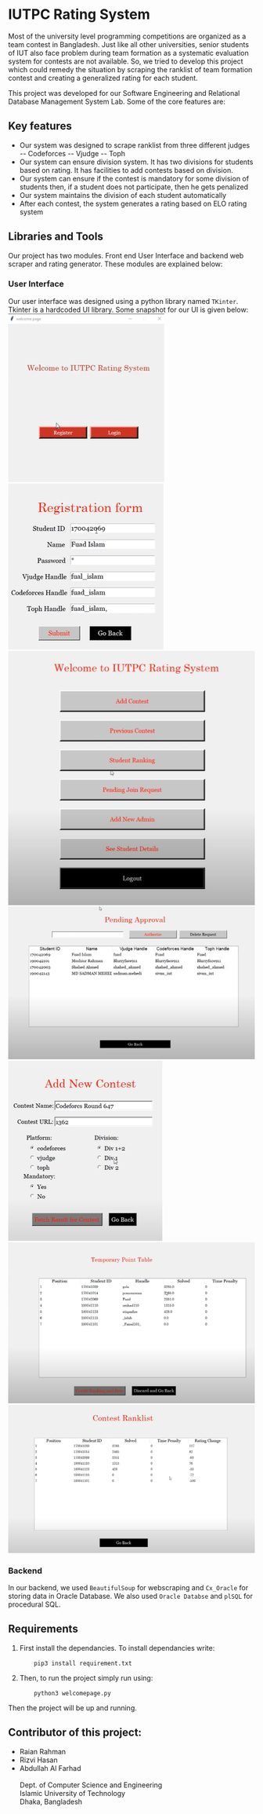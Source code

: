 # IUTPC Rating System
Most of the university level programming competitions are organized as a team contest in Bangladesh. Just like all other universities, senior students of IUT also face problem during team formation as a systematic evaluation system for contests are not available. So, we tried to develop this project which could remedy the situation by scraping the ranklist of team formation contest and creating a generalized rating for each student.

This project was developed for our Software Engineering and Relational Database Management System Lab. 
Some of the core features are:

## Key features
- Our system was designed to scrape ranklist from three different judges
-- Codeforces
-- Vjudge
-- Toph
- Our system can ensure division system. It has two divisions for students based on rating. It has facilities to add contests based on division.
- Our system can ensure if the contest is mandatory for some division of students then, if a student does not participate, then he gets penalized
- Our system maintains the division of each student automatically
- After each contest, the system generates a rating based on ELO rating system


## Libraries and Tools
Our project has two modules. Front end User Interface and backend web scraper and rating generator. These modules are explained below:

### User Interface
Our user interface was designed using a python library named ```TKinter```. Tkinter is a hardcoded UI library. Some snapshot for our UI is given below:
![Welcome Page](Images/1.PNG "Welcome Page")
![Registration Page](Images/2.PNG "Registration Page")
![Add Contest Page](Images/3.PNG "Add contest Page")
![Temporary Ranklist Page](Images/4.PNG "Temporary ranklist Page")
![Rating Page](Images/5.PNG "Rating Page")
![Rating Page](Images/6.PNG "Rating Page")
![Rating Page](Images/7.PNG "Rating Page")


### Backend
In our backend, we used ```BeautifulSoup``` for webscraping and ```Cx_Oracle``` for storing data in Oracle Database. We also used ```Oracle Databse``` and ```plSQL``` for procedural SQL. 

## Requirements
1. First install the dependancies. To install dependancies write:
    ``` script 
        pip3 install requirement.txt
    ```
2. Then, to run the project simply run using:
    ```script
        python3 welcomepage.py
    ```
Then the project will be up and running.

## Contributor of this project:
<ul>
<li>Raian Rahman </li>
<li>Rizvi Hasan </li>
<li>Abdullah Al Farhad</li> <br>
Dept. of Computer Science and Engineering <br>
Islamic University of Technology <br>
Dhaka, Bangladesh <br>
</ul>
